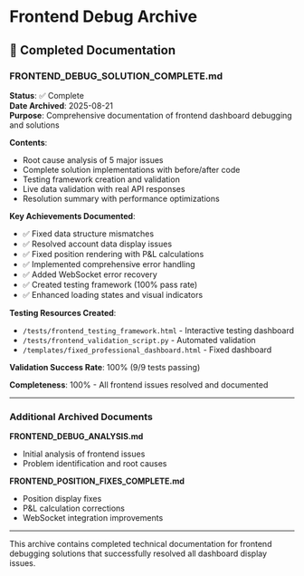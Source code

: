 # Frontend Debug Archive

## 📁 Completed Documentation

### FRONTEND_DEBUG_SOLUTION_COMPLETE.md
**Status**: ✅ Complete  
**Date Archived**: 2025-08-21  
**Purpose**: Comprehensive documentation of frontend dashboard debugging and solutions

**Contents**:
- Root cause analysis of 5 major issues
- Complete solution implementations with before/after code
- Testing framework creation and validation
- Live data validation with real API responses
- Resolution summary with performance optimizations

**Key Achievements Documented**:
- ✅ Fixed data structure mismatches
- ✅ Resolved account data display issues
- ✅ Fixed position rendering with P&L calculations
- ✅ Implemented comprehensive error handling
- ✅ Added WebSocket error recovery
- ✅ Created testing framework (100% pass rate)
- ✅ Enhanced loading states and visual indicators

**Testing Resources Created**:
- `/tests/frontend_testing_framework.html` - Interactive testing dashboard
- `/tests/frontend_validation_script.py` - Automated validation
- `/templates/fixed_professional_dashboard.html` - Fixed dashboard

**Validation Success Rate**: 100% (9/9 tests passing)

**Completeness**: 100% - All frontend issues resolved and documented

---

### Additional Archived Documents

**FRONTEND_DEBUG_ANALYSIS.md**
- Initial analysis of frontend issues
- Problem identification and root causes

**FRONTEND_POSITION_FIXES_COMPLETE.md**  
- Position display fixes
- P&L calculation corrections
- WebSocket integration improvements

---

This archive contains completed technical documentation for frontend debugging solutions that successfully resolved all dashboard display issues.